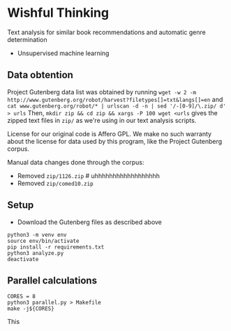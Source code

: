 # Wishful Thinking

Text analysis for similar book recommendations and automatic genre
determination
- Unsupervised machine learning

## Data obtention
Project Gutenberg data list was obtained by running
`wget -w 2 -m http://www.gutenberg.org/robot/harvest?filetypes[]=txt&langs[]=en`
and `cat www.gutenberg.org/robot/* | urlscan -d -n | sed '/-[0-9]/\.zip/
d' > urls`
Then, `mkdir zip && cd zip && xargs -P 100 wget <urls` gives the zipped
text files in `zip/` as we're using in our text analysis scripts.

License for our original code is Affero GPL.
We make no such warranty about the license for data used by this
program, like the Project Gutenberg corpus.

Manual data changes done through the corpus:
- Removed `zip/1126.zip` # uhhhhhhhhhhhhhhhhhh
- Removed `zip/comed10.zip`
## Setup

- Download the Gutenberg files as described above
```
python3 -m venv env
source env/bin/activate
pip install -r requirements.txt
python3 analyze.py
deactivate
```

## Parallel calculations
```
CORES = 8
python3 parallel.py > Makefile
make -j${CORES}
```

This
